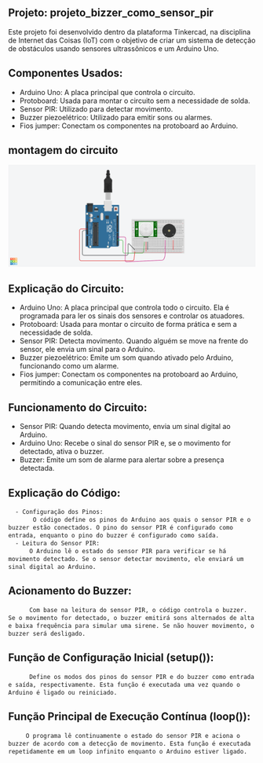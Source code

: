 ## Projeto: projeto_bizzer_como_sensor_pir
  Este projeto foi desenvolvido dentro da plataforma Tinkercad, na disciplina de Internet das Coisas (IoT)
  com o objetivo de criar um sistema de detecção de obstáculos usando sensores ultrassônicos e um Arduino Uno.
## Componentes Usados:
   -  Arduino Uno: A placa principal que controla o circuito.
   -  Protoboard: Usada para montar o circuito sem a necessidade de solda.
   -  Sensor PIR: Utilizado para detectar movimento.
   -  Buzzer piezoelétrico: Utilizado para emitir sons ou alarmes.
   -  Fios jumper: Conectam os componentes na protoboard ao Arduino.
## montagem do circuito
  ![imagem do circuito](projeto_buzzer_como_sensor_pir.png) 
## Explicação do Circuito:
  -  Arduino Uno: A placa principal que controla todo o circuito. Ela é programada para ler os sinais dos sensores e controlar os atuadores.
  -  Protoboard: Usada para montar o circuito de forma prática e sem a necessidade de solda.
  -  Sensor PIR: Detecta movimento. Quando alguém se move na frente do sensor, ele envia um sinal para o Arduino.
  -  Buzzer piezoelétrico: Emite um som quando ativado pelo Arduino, funcionando como um alarme.
  -  Fios jumper: Conectam os componentes na protoboard ao Arduino, permitindo a comunicação entre eles.
## Funcionamento do Circuito:
   - Sensor PIR: Quando detecta movimento, envia um sinal digital ao Arduino.
   - Arduino Uno: Recebe o sinal do sensor PIR e, se o movimento for detectado, ativa o buzzer.
   - Buzzer: Emite um som de alarme para alertar sobre a presença detectada.
## Explicação do Código:
      - Configuração dos Pinos:
           O código define os pinos do Arduino aos quais o sensor PIR e o buzzer estão conectados. O pino do sensor PIR é configurado como entrada, enquanto o pino do buzzer é configurado como saída.
      - Leitura do Sensor PIR:
          O Arduino lê o estado do sensor PIR para verificar se há movimento detectado. Se o sensor detectar movimento, ele enviará um sinal digital ao Arduino.
 ## Acionamento do Buzzer:
          Com base na leitura do sensor PIR, o código controla o buzzer. Se o movimento for detectado, o buzzer emitirá sons alternados de alta e baixa frequência para simular uma sirene. Se não houver movimento, o buzzer será desligado.
## Função de Configuração Inicial (setup()):
          Define os modos dos pinos do sensor PIR e do buzzer como entrada e saída, respectivamente. Esta função é executada uma vez quando o Arduino é ligado ou reiniciado.
## Função Principal de Execução Contínua (loop()):
         O programa lê continuamente o estado do sensor PIR e aciona o buzzer de acordo com a detecção de movimento. Esta função é executada repetidamente em um loop infinito enquanto o Arduino estiver ligado.
